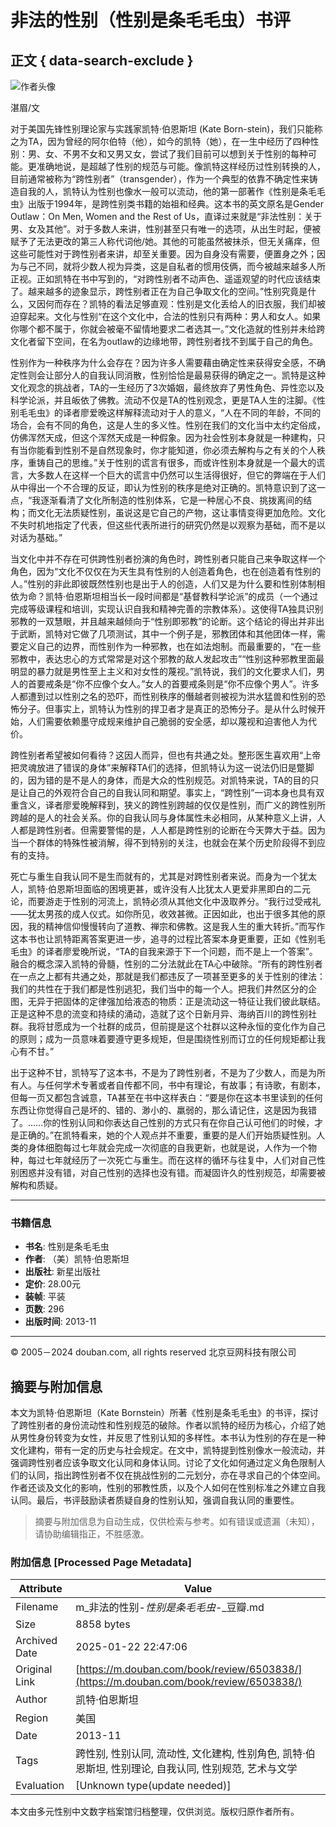 # 非法的性别（性别是条毛毛虫）书评

## 正文 { data-search-exclude }


![作者头像](https://img1.doubanio.com/icon/u56055807-18.jpg)

湛眉/文 

对于美国先锋性别理论家与实践家凯特·伯恩斯坦 (Kate Born-stein)，我们只能称之为TA，因为曾经的阿尔伯特（他），如今的凯特（她），在一生中经历了四种性别：男、女、不男不女和又男又女，尝试了我们目前可以想到关于性别的每种可能。更准确地说，是超越了性别的规范与可能。像凯特这样经历过性别转换的人，目前通常被称为“跨性别者”（transgender），作为一个典型的依靠不确定性来铸造自我的人，凯特认为性别也像水一般可以流动，他的第一部著作《性别是条毛毛虫》出版于1994年，是跨性别类书籍的始祖和经典。这本书的英文原名是Gender Outlaw：On Men, Women and the Rest of Us，直译过来就是“非法性别：关于男、女及其他”。对于多数人来讲，性别甚至只有唯一的选项，从出生时起，便被赋予了无法更改的第三人称代词他/她。其他的可能虽然被抹杀，但无关痛痒，但这些可能性对于跨性别者来讲，却至关重要。因为自身没有需要，便置身之外；因为与己不同，就将少数人视为异类，这是自私者的惯用伎俩，而今被越来越多人所正视。正如凯特在书中写到的，“对跨性别者不动声色、遥遥观望的时代应该结束了。越来越多的迹象显示，跨性别者正在为自己争取文化的空间。”性别究竟是什么，又因何而存在？凯特的看法足够直观：性别是文化丢给人的旧衣服，我们却被迫穿起来。文化与性别“在这个文化中，合法的性别只有两种：男人和女人。如果你哪个都不属于，你就会被毫不留情地要求二者选其一。”文化造就的性别并未给跨文化者留下空间，在名为outlaw的边缘地带，跨性别者找不到属于自己的角色。

性别作为一种秩序为什么会存在？因为许多人需要藉由确定性来获得安全感，不确定性则会让部分人的自我认同消散，性别恰恰是最易获得的确定之一。凯特是这种文化观念的挑战者，TA的一生经历了3次婚姻，最终放弃了男性角色、异性恋以及科学论派，并且皈依了佛教。流动不仅是TA的性别观念，更是TA人生的注脚。《性别毛毛虫》的译者廖爱晚这样解释流动对于人的意义，“人在不同的年龄，不同的场合，会有不同的角色，这是人生的多义性。性别在我们的文化当中太约定俗成，仿佛浑然天成，但这个浑然天成是一种假象。因为社会性别本身就是一种建构，只有当你能看到性别不是自然现象时，你才能知道，你必须去解构与之有关的个人秩序，重铸自己的思维。”关于性别的谎言有很多，而或许性别本身就是一个最大的谎言，大多数人在这样一个巨大的谎言中仍然可以生活得很好，但它的弊端在于人们从中得出一个不合理的反证，即认为性别的秩序是绝对正确的。凯特意识到了这一点，“我逐渐看清了文化所制造的性别体系，它是一种居心不良、挑拨离间的结构；而文化无法质疑性别，虽说这是它自己的产物，这让事情变得更加危险。文化不失时机地指定了代表，但这些代表所进行的研究仍然是以观察为基础，而不是以对话为基础。”

当文化中并不存在可供跨性别者扮演的角色时，跨性别者只能自己来争取这样一个角色，因为“文化不仅仅在为天生具有性别的人创造着角色，也在创造着有性别的人。”性别的非此即彼既然性别也是出于人的创造，人们又是为什么要和性别体制相依为命？凯特·伯恩斯坦相当长一段时间都是“基督教科学论派”的成员（一个通过完成等级课程和培训，实现认识自我和精神完善的宗教体系）。这使得TA独具识别邪教的一双慧眼，并且越来越倾向于“性别即邪教”的论断。这个结论的得出并非出于武断，凯特对它做了几项测试，其中一个例子是，邪教团体和其他团体一样，需要定义自己的边界，而性别作为一种邪教，也在如法炮制。而最重要的，“在一些邪教中，表达忠心的方式常常是对这个邪教的敌人发起攻击”“性别这种邪教里面最明显的暴力就是男性至上主义和对女性的蔑视。”凯特说，我们的文化要求人们，男人的首要戒条是“你不应像个女人。”女人的首要戒条则是“你不应像个男人”。许多人都遭到过以性别之名的恐吓，而性别秩序的僭越者则被视为洪水猛兽和性别的恐怖分子。但事实上，凯特认为性别的捍卫者才是真正的恐怖分子。是从什么时候开始，人们需要依赖墨守成规来维护自己脆弱的安全感，却以蔑视和迫害他人为代价。

跨性别者希望被如何看待？这因人而异，但也有共通之处。整形医生喜欢用“上帝把灵魂放进了错误的身体”来解释TA们的选择，但凯特认为这一说法仍旧是蹩脚的，因为错的是不是人的身体，而是大众的性别规范。对凯特来说，TA的目的只是让自己的外观符合自己的自我认同和期望。事实上，“跨性别”一词本身也具有双重含义，译者廖爱晚解释到，狭义的跨性别跨越的仅仅是性别，而广义的跨性别所跨越的是人的社会关系。你的自我认同与身体属性未必相同，从某种意义上讲，人人都是跨性别者。但需要警惕的是，人人都是跨性别的论断在今天弊大于益。因为当一个群体的特殊性被消解，得不到特别的关注，也就会在某个历史阶段得不到应有的支持。

死亡与重生自我认同不是生而就有的，尤其是对跨性别者来说。而身为一个犹太人，凯特·伯恩斯坦面临的困境更甚，或许没有人比犹太人更爱非黑即白的二元论，而要游走于性别的河流上，凯特必须从其他文化中汲取养分。“我行过受戒礼——犹太男孩的成人仪式。如你所见，收效甚微。正因如此，也出于很多其他的原因，我的精神信仰慢慢转向了道教、禅宗和佛教。这是我人生的重大转折。”而写作这本书也让凯特距离答案更进一步，追寻的过程比答案本身更重要，正如《性别毛毛虫》的译者廖爱晚所说，“TA的自我来源于下一个问题，而不是上一个答案”。融合的概念深入凯特的骨髓，性别的二分法就此在TA心中破除。“所有的跨性别者在一点之上都有共通之处，那就是我们都违反了一项甚至更多的关于性别的律法：我们的共性在于我们都是性别逃犯，我们当中的每一个人。把我们井然区分的企图，无异于把固体的定律强加给液态的物质：正是流动这一特征让我们彼此联结。正是这种不息的流变和持续的涌动，造就了这个日新月异、海纳百川的跨性别社群。我将甘愿成为一个社群的成员，但前提是这个社群以这种永恒的变化作为自己的原则；成为一员意味着要遵守更多规矩，但是围绕性别而订立的任何规矩都让我心有不甘。”

出于这种不甘，凯特写了这本书，不是为了跨性别者，不是为了少数人，而是为所有人。与任何学术专著或者自传都不同，书中有理论，有故事；有诗歌，有剧本，但每一页又都包含诚意，TA甚至在书中这样表白：“要是你在这本书里读到的任何东西让你觉得自己是坏的、错的、渺小的、羸弱的，那么请记住，这是因为我错了。……你的性别认同和你表达自己性别的方式只有在你自己认可他们的时候，才是正确的。”在凯特看来，她的个人观点并不重要，重要的是人们开始质疑性别。人类的身体细胞每过七年就会完成一次彻底的自我更新，也就是说，人作为一个物种，每过七年就经历了一次死亡与重生。而在这样的循环与往复中，人们对自己性别困惑并没有错，对自己性别的选择也没有错。而凝固许久的性别规范，却需要被解构和质疑。

---

### 书籍信息

- **书名**: 性别是条毛毛虫
- **作者**: （美）凯特·伯恩斯坦
- **出版社**: 新星出版社
- **定价**: 28.00元
- **装帧**: 平装
- **页数**: 296
- **出版时间**: 2013-11

---

© 2005－2024 douban.com, all rights reserved 北京豆网科技有限公司 
<!-- tcd_original_link https://m.douban.com/book/review/6503838/ -->


## 摘要与附加信息

<!-- tcd_abstract -->
本文为凯特·伯恩斯坦（Kate Bornstein）所著《性别是条毛毛虫》的书评，探讨了跨性别者的身份流动性和性别规范的破除。作者以凯特的经历为核心，介绍了她从男性身份转变为女性，并反思了性别认知的多样性。本书认为性别的存在是一种文化建构，带有一定的历史与社会规定。在文中，凯特提到性别像水一般流动，并强调跨性别者应该争取文化认同和身体认同。讨论了文化如何通过定义角色限制人们的认同，指出跨性别者不仅在挑战性别的二元划分，亦在寻求自己的个体空间。作者还谈及文化的影响，性别的邪教性质，以及个人如何在性别标准之外建立自我认同。最后，书评鼓励读者质疑自身的性别认知，强调自我认同的重要性。
<!-- tcd_abstract_end -->

> 摘要与附加信息为自动生成，仅供检索与参考。如有错误或遗漏（未知），请协助编辑指正，不胜感激。

### 附加信息 [Processed Page Metadata]

| Attribute       | Value                                  |
|-----------------|----------------------------------------|
| Filename        | m_非法的性别-_性别是条毛毛虫_-_豆瓣.md                             |
| Size            | 8858 bytes                           |
| Archived Date   | 2025-01-22 22:47:06                             |
| Original Link   | [https://m.douban.com/book/review/6503838/](https://m.douban.com/book/review/6503838/)                       |
| Author          | 凯特·伯恩斯坦                               |
| Region          | 美国                               |
| Date            | 2013-11                                 |
| Tags            | 跨性别, 性别认同, 流动性, 文化建构, 性别角色, 凯特·伯恩斯坦, 性别理论, 自我认同, 性别规范, 艺术与文学                                 |
| Evaluation            | [Unknown type(update needed)]                                 |
<!-- tcd_table_end -->

本文由多元性别中文数字档案馆归档整理，仅供浏览。版权归原作者所有。
